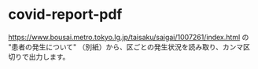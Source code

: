 # covid-report-pdf

https://www.bousai.metro.tokyo.lg.jp/taisaku/saigai/1007261/index.html の "患者の発生について" （別紙）から、区ごとの発生状況を読み取り、カンマ区切りで出力します。
